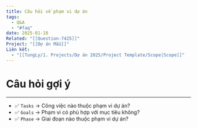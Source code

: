 ```yaml
---
title: Câu hỏi về phạm vi dự án
tags:
  - Q&A
  - "#faq"
date: 2025-01-18
Related: "[[Question-7425]]"
Project: "[[Dự án Mẫu]]"
Liên kết:
  - "[[TungLy/1. Projects/Dự án 2025/Project Template/Scope|Scope]]"
---
```

# Câu hỏi gợi ý
---
- ✅ `Tasks` → Công việc nào thuộc phạm vi dự án?
- ✅ `Goals` → Phạm vi có phù hợp với mục tiêu không?
- ✅ `Phase` → Giai đoạn nào thuộc phạm vi dự án?